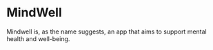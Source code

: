 # MindWell
 Mindwell is, as the name suggests, an app that aims to support mental health and well-being.
